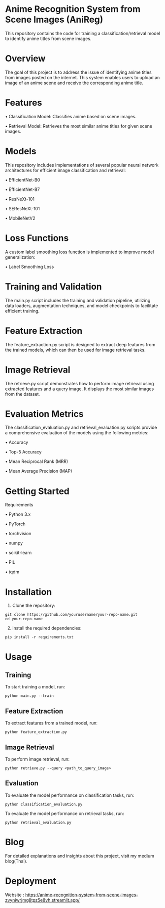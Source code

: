 # Anime Recognition System from Scene Images (AniReg)
This repository contains the code for training a classification/retrieval model to identify anime titles from scene images.

# Overview
The goal of this project is to address the issue of identifying anime titles from images posted on the internet. This system enables users to upload an image of an anime scene and receive the corresponding anime title.

# Features
• Classification Model: Classifies anime based on scene images.

• Retrieval Model: Retrieves the most similar anime titles for given scene images.

# Models
This repository includes implementations of several popular neural network architectures for efficient image classification and retrieval:

• EfficientNet-B0

• EfficientNet-B7

• ResNeXt-101

• SEResNeXt-101

• MobileNetV2

# Loss Functions
A custom label smoothing loss function is implemented to improve model generalization:

• Label Smoothing Loss

# Training and Validation
The main.py script includes the training and validation pipeline, utilizing data loaders, augmentation techniques, and model checkpoints to facilitate efficient training.

# Feature Extraction
The feature_extraction.py script is designed to extract deep features from the trained models, which can then be used for image retrieval tasks.

# Image Retrieval
The retrieve.py script demonstrates how to perform image retrieval using extracted features and a query image. It displays the most similar images from the dataset.

# Evaluation Metrics
The classification_evaluation.py and retrieval_evaluation.py scripts provide a comprehensive evaluation of the models using the following metrics:

• Accuracy

• Top-5 Accuracy

• Mean Reciprocal Rank (MRR)

• Mean Average Precision (MAP)

# Getting Started
Requirements

• Python 3.x

• PyTorch

• torchvision

• numpy

• scikit-learn

• PIL

• tqdm

# Installation
1. Clone the repository:
```
git clone https://github.com/yourusername/your-repo-name.git
cd your-repo-name
```

2. install the required dependencies:
```
pip install -r requirements.txt
```
# Usage
## Training
To start training a model, run:
```
python main.py --train
```
## Feature Extraction
To extract features from a trained model, run:
```
python feature_extraction.py
```
## Image Retrieval
To perform image retrieval, run:
```
python retrieve.py --query <path_to_query_image>
```
## Evaluation
To evaluate the model performance on classification tasks, run:
```
python classification_evaluation.py
```
To evaluate the model performance on retrieval tasks, run:
```
python retrieval_evaluation.py
```
# Blog
For detailed explanations and insights about this project, visit my medium blog(Thai).

# Deployment
Website : https://anime-recognition-system-from-scene-images-zvyniwrjmg8tpz5e8vh.streamlit.app/
